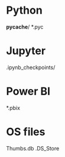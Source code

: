 # Python
__pycache__/
*.pyc

# Jupyter
.ipynb_checkpoints/

# Power BI
*.pbix

# OS files
Thumbs.db
.DS_Store
